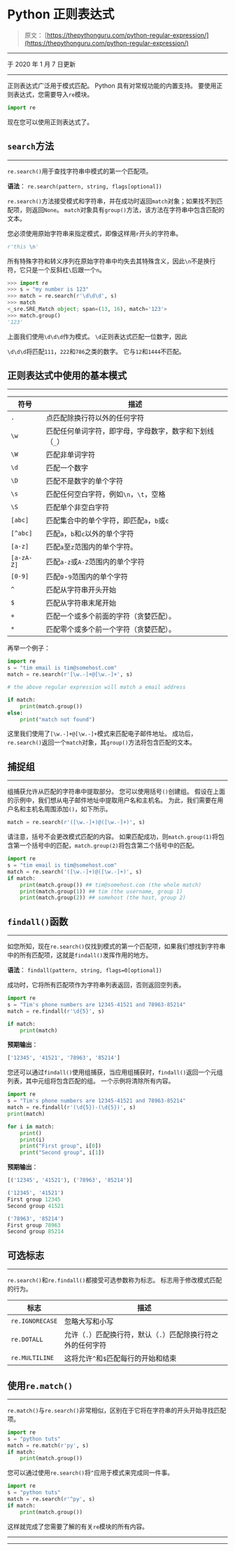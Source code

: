 # Python 正则表达式

> 原文： [https://thepythonguru.com/python-regular-expression/](https://thepythonguru.com/python-regular-expression/)

* * *

于 2020 年 1 月 7 日更新

* * *

正则表达式广泛用于模式匹配。 Python 具有对常规功能的内置支持。 要使用正则表达式，您需要导入`re`模块。

```py
import re

```

现在您可以使用正则表达式了。

## `search`方法

* * *

`re.search()`用于查找字符串中模式的第一个匹配项。

**语法**： `re.search(pattern, string, flags[optional])`

`re.search()`方法接受模式和字符串，并在成功时返回`match`对象；如果找不到匹配项，则返回`None`。 `match`对象具有`group()`方法，该方法在字符串中包含匹配的文本。

您必须使用原始字符串来指定模式，即像这样用`r`开头的字符串。

```py
r'this \n'

```

所有特殊字符和转义序列在原始字符串中均失去其特殊含义，因此`\n`不是换行符，它只是一个反斜杠`\`后跟一个`n`。

```py
>>> import re
>>> s = "my number is 123"
>>> match = re.search(r'\d\d\d', s)
>>> match
<_sre.SRE_Match object; span=(13, 16), match='123'>
>>> match.group()
'123'

```

上面我们使用`\d\d\d`作为模式。 `\d`正则表达式匹配一位数字，因此

`\d\d\d`将匹配`111`，`222`和`786`之类的数字。 它与`12`和`1444`不匹配。

## 正则表达式中使用的基本模式

* * *

| 符号 | 描述 |
| --- | --- |
| `.` | 点匹配除换行符以外的任何字符 |
| `\w` | 匹配任何单词字符，即字母，字母数字，数字和下划线（`_`） |
| `\W` | 匹配非单词字符 |
| `\d` | 匹配一个数字 |
| `\D` | 匹配不是数字的单个字符 |
| `\s` | 匹配任何空白字符，例如`\n`，`\t`，空格 |
| `\S` | 匹配单个非空白字符 |
| `[abc]` | 匹配集合中的单个字符，即匹配`a`，`b`或`c` |
| `[^abc]` | 匹配`a`，`b`和`c`以外的单个字符 |
| `[a-z]` | 匹配`a`至`z`范围内的单个字符。 |
| `[a-zA-Z]` | 匹配`a-z`或`A-Z`范围内的单个字符 |
| `[0-9]` | 匹配`0`-`9`范围内的单个字符 |
| `^` | 匹配从字符串开头开始 |
| `$` | 匹配从字符串末尾开始 |
| `+` | 匹配一个或多个前面的字符（贪婪匹配）。 |
| `*` | 匹配零个或多个前一个字符（贪婪匹配）。 |

再举一个例子：

```py
import re
s = "tim email is tim@somehost.com"
match = re.search(r'[\w.-]+@[\w.-]+', s)

# the above regular expression will match a email address

if match:
    print(match.group())
else:
    print("match not found")

```

这里我们使用了`[\w.-]+@[\w.-]+`模式来匹配电子邮件地址。 成功后，`re.search()`返回一个`match`对象，其`group()`方法将包含匹配的文本。

## 捕捉组

* * *

组捕获允许从匹配的字符串中提取部分。 您可以使用括号`()`创建组。 假设在上面的示例中，我们想从电子邮件地址中提取用户名和主机名。 为此，我们需要在用户名和主机名周围添加`()`，如下所示。

```py
match = re.search(r'([\w.-]+)@([\w.-]+)', s)

```

请注意，括号不会更改模式匹配的内容。 如果匹配成功，则`match.group(1)`将包含第一个括号中的匹配，`match.group(2)`将包含第二个括号中的匹配。

```py
import re
s = "tim email is tim@somehost.com"
match = re.search('([\w.-]+)@([\w.-]+)', s)
if match:
    print(match.group()) ## tim@somehost.com (the whole match)
    print(match.group(1)) ## tim (the username, group 1)
    print(match.group(2)) ## somehost (the host, group 2)

```

## `findall()`函数

* * *

如您所知，现在`re.search()`仅找到模式的第一个匹配项，如果我们想找到字符串中的所有匹配项，这就是`findall()`发挥作用的地方。

**语法**： `findall(pattern, string, flags=0[optional])`

成功时，它将所有匹配项作为字符串列表返回，否则返回空列表。

```py
import re
s = "Tim's phone numbers are 12345-41521 and 78963-85214"
match = re.findall(r'\d{5}', s)

if match:
    print(match)

```

**预期输出**：

```py
['12345', '41521', '78963', '85214']

```

您还可以通过`findall()`使用组捕获，当应用组捕获时，`findall()`返回一个元组列表，其中元组将包含匹配的组。 一个示例将清除所有内容。

```py
import re
s = "Tim's phone numbers are 12345-41521 and 78963-85214"
match = re.findall(r'(\d{5})-(\d{5})', s)
print(match)

for i in match:
    print()
    print(i)
    print("First group", i[0])
    print("Second group", i[1])

```

**预期输出**：

```py
[('12345', '41521'), ('78963', '85214')]

('12345', '41521')
First group 12345
Second group 41521

('78963', '85214')
First group 78963
Second group 85214

```

## 可选标志

* * *

`re.search()`和`re.findall()`都接受可选参数称为标志。 标志用于修改模式匹配的行为。

| 标志 | 描述 |
| --- | --- |
| `re.IGNORECASE` | 忽略大写和小写 |
| `re.DOTALL` | 允许（`.`）匹配换行符，默认（`.`）匹配除换行符之外的任何字符 |
| `re.MULTILINE` | 这将允许`^`和`$`匹配每行的开始和结束 |

## 使用`re.match()`

* * *

`re.match()`与`re.search()`非常相似，区别在于它将在字符串的开头开始寻找匹配项。

```py
import re
s = "python tuts"
match = re.match(r'py', s)
if match:
    print(match.group())

```

您可以通过使用`re.search()`将`^`应用于模式来完成同一件事。

```py
import re
s = "python tuts"
match = re.search(r'^py', s)
if match:
    print(match.group())

```

这样就完成了您需要了解的有关`re`模块的所有内容。

* * *

* * *